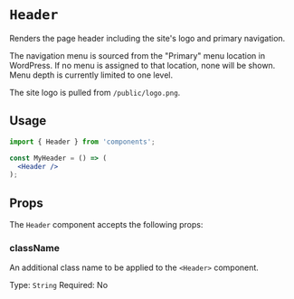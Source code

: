 # `Header`

Renders the page header including the site's logo and primary navigation.

The navigation menu is sourced from the "Primary" menu location in WordPress. If no menu is assigned to that location, none will be shown. Menu depth is currently limited to one level.

The site logo is pulled from `/public/logo.png`.

## Usage

```jsx
import { Header } from 'components';

const MyHeader = () => (
  <Header />
);
```

## Props

The `Header` component accepts the following props:

### className

An additional class name to be applied to the `<Header>` component.

Type: `String`
Required: No
